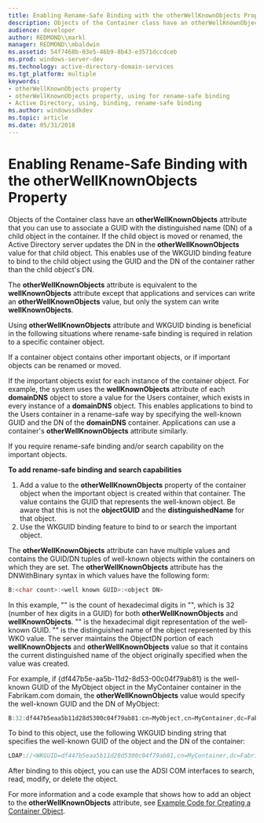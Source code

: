 ```yaml
---
title: Enabling Rename-Safe Binding with the otherWellKnownObjects Property
description: Objects of the Container class have an otherWellKnownObjects attribute that you can use to associate a GUID with the distinguished name (DN) of a child object in the container.
audience: developer
author: REDMOND\\markl
manager: REDMOND\\mbaldwin
ms.assetid: 54f7468b-03e5-46b9-8b43-e3571dccdceb
ms.prod: windows-server-dev
ms.technology: active-directory-domain-services
ms.tgt_platform: multiple
keywords:
- otherWellKnownObjects property
- otherWellKnownObjects property, using for rename-safe binding
- Active Directory, using, binding, rename-safe binding
ms.author: windowssdkdev
ms.topic: article
ms.date: 05/31/2018
---
```


# Enabling Rename-Safe Binding with the otherWellKnownObjects Property

Objects of the Container class have an **otherWellKnownObjects** attribute that you can use to associate a GUID with the distinguished name (DN) of a child object in the container. If the child object is moved or renamed, the Active Directory server updates the DN in the **otherWellKnownObjects** value for that child object. This enables use of the WKGUID binding feature to bind to the child object using the GUID and the DN of the container rather than the child object's DN.

The **otherWellKnownObjects** attribute is equivalent to the **wellKnownObjects** attribute except that applications and services can write an **otherWellKnownObjects** value, but only the system can write **wellKnownObjects**.

Using **otherWellKnownObjects** attribute and WKGUID binding is beneficial in the following situations where rename-safe binding is required in relation to a specific container object.

If a container object contains other important objects, or if important objects can be renamed or moved.

If the important objects exist for each instance of the container object. For example, the system uses the **wellKnownObjects** attribute of each **domainDNS** object to store a value for the Users container, which exists in every instance of a **domainDNS** object. This enables applications to bind to the Users container in a rename-safe way by specifying the well-known GUID and the DN of the **domainDNS** container. Applications can use a container's **otherWellKnownObjects** attribute similarly.

If you require rename-safe binding and/or search capability on the important objects.

**To add rename-safe binding and search capabilities**

1.  Add a value to the **otherWellKnownObjects** property of the container object when the important object is created within that container. The value contains the GUID that represents the well-known object. Be aware that this is not the **objectGUID** and the **distinguishedName** for that object.
2.  Use the WKGUID binding feature to bind to or search the important object.

The **otherWellKnownObjects** attribute can have multiple values and contains the GUID/DN tuples of well-known objects within the containers on which they are set. The **otherWellKnownObjects** attribute has the DNWithBinary syntax in which values have the following form:


```C++
B:<char count>:<well known GUID>:<object DN>
```



In this example, "<char count>" is the count of hexadecimal digits in "<well known GUID>", which is 32 (number of hex digits in a GUID) for both **otherWellKnownObjects** and **wellKnownObjects**. "<well known GUID>" is the hexadecimal digit representation of the well-known GUID. "<object DN>" is the distinguished name of the object represented by this WKO value. The server maintains the ObjectDN portion of each **wellKnownObjects** and **otherWellKnownObjects** value so that it contains the current distinguished name of the object originally specified when the value was created.

For example, if {df447b5e-aa5b-11d2-8d53-00c04f79ab81} is the well-known GUID of the MyObject object in the MyContainer container in the Fabrikam.com domain, the **otherWellKnownObjects** value would specify the well-known GUID and the DN of MyObject:


```C++
B:32:df447b5eaa5b11d28d5300c04f79ab81:cn=MyObject,cn=MyContainer,dc=Fabrikam,dc=com
```



To bind to this object, use the following WKGUID binding string that specifies the well-known GUID of the object and the DN of the container:


```C++
LDAP://<WKGUID=df447b5eaa5b11d28d5300c04f79ab81,cn=MyContainer,dc=Fabrikam,dc=com>
```



After binding to this object, you can use the ADSI COM interfaces to search, read, modify, or delete the object.

For more information and a code example that shows how to add an object to the **otherWellKnownObjects** attribute, see [Example Code for Creating a Container Object](example-code-for-creating-a-container-object.md).

 

 




